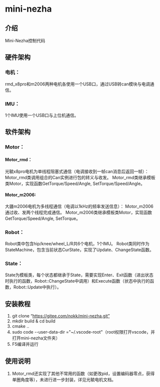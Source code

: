 # mini-nezha

## 介绍
Mini-Nezha控制代码

## 硬件架构
### 电机：
rmd_x8pro和m2006两种电机各使用一个USB口，通过USB转can模块与电调通信。
### IMU：
1个IMU使用一个USB口与上位机通信。

## 软件架构
### Motor：
#### Motor_rmd：
光毓x8pro电机为单线程阻塞式通信（电调接收到一帧can消息后返回一帧）：
Motor_rmd类调用组合的Can实例进行包的转义与收发。
Motor_rmd类继承模板类Motor，实现函数GetTorque/Speed/Angle, SetTorque/Speed/Angle。
#### Motor_m2006:
大疆m2006电机为多线程通信（电调以1kHz的频率发送信息）：
Motor_m2006通过收、发两个线程完成通信。
Motor_m2006类继承模板类Motor，实现函数GetTorque/Speed/Angle, SetTorque。
### Robot：
Robot类中包含hip/knee/wheel_L/R共6个电机，1个IMU。
Robot类同时作为StateMachine，包含当前状态CurState，实现了Update、ChangeState函数。
### State：
State为模板类，每个状态都继承于State，需要实现Enter、Exit函数（进出状态时执行的函数，Robot::ChangeState中调用）和Execute函数（状态中执行的函数，Robot::Update中执行）。

## 安装教程
1.  git clone “https://gitee.com/nokk/mini-nezha.git”
2.  mkdir build & cd build
3.  cmake ..
4.  sudo code --user-data-dir ="~/.vscode-root"（root权限打开vscode，并打开mini-nezha文件夹）
5.  F5编译并运行

## 使用说明
1.  Motor_rmd还实现了其他不常用的函数（如更改pid，设置编码器零点，获得单圈角度等），未进行进一步封装，详见光毓电机文档。
